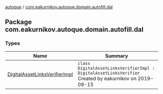 [autoque](../index.md) / [com.eakurnikov.autoque.domain.autofill.dal](./index.md)

## Package com.eakurnikov.autoque.domain.autofill.dal

### Types

| Name | Summary |
|---|---|
| [DigitalAssetLinksVerifierImpl](-digital-asset-links-verifier-impl/index.md) | `class DigitalAssetLinksVerifierImpl : DigitalAssetLinksVerifier`<br>Created by eakurnikov on 2019-09-15 |
